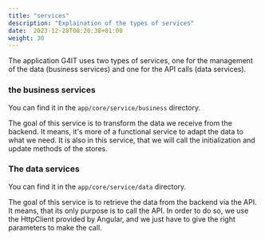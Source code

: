 ```yaml
---
title: "services"
description: "Explaination of the types of services"
date:  2023-12-28T08:20:38+01:00
weight: 30
---
```


The application G4IT uses two types of services, one for the management of the data (business services) and one for the 
API calls (data services).

### the business services

You can find it in the `app/core/service/business` directory.

The goal of this service is to transform the data we receive from the backend. It means, it's more of a functional 
service to adapt the data to what we need. It is also in this service, that we will call the initialization and update 
methods of the stores. 

### The data services

You can find it in the `app/core/service/data` directory.

The goal of this service is to retrieve the data from the backend via the API. It means, that its only purpose is to 
call the API. In order to do so, we use the HttpClient provided by Angular, and we just have to give the right 
parameters to make the call.
